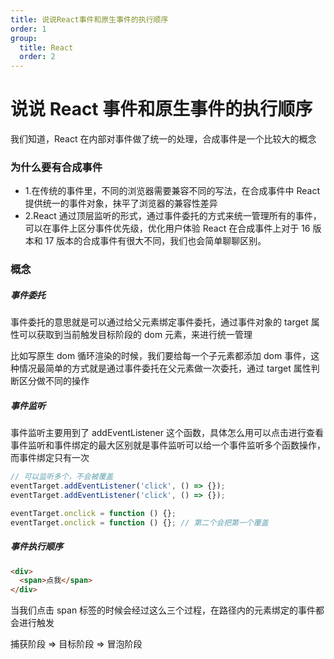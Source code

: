 ```yaml
---
title: 说说React事件和原生事件的执行顺序
order: 1
group:
  title: React
  order: 2
---
```


# 说说 React 事件和原生事件的执行顺序

我们知道，React 在内部对事件做了统一的处理，合成事件是一个比较大的概念

### 为什么要有合成事件

- 1.在传统的事件里，不同的浏览器需要兼容不同的写法，在合成事件中 React 提供统一的事件对象，抹平了浏览器的兼容性差异
- 2.React 通过顶层监听的形式，通过事件委托的方式来统一管理所有的事件，可以在事件上区分事件优先级，优化用户体验
  React 在合成事件上对于 16 版本和 17 版本的合成事件有很大不同，我们也会简单聊聊区别。

### 概念

##### 事件委托

事件委托的意思就是可以通过给父元素绑定事件委托，通过事件对象的 target 属性可以获取到当前触发目标阶段的 dom 元素，来进行统一管理

比如写原生 dom 循环渲染的时候，我们要给每一个子元素都添加 dom 事件，这种情况最简单的方式就是通过事件委托在父元素做一次委托，通过 target 属性判断区分做不同的操作

##### 事件监听

事件监听主要用到了 addEventListener 这个函数，具体怎么用可以点击进行查看 事件监听和事件绑定的最大区别就是事件监听可以给一个事件监听多个函数操作，而事件绑定只有一次

```javascript
// 可以监听多个，不会被覆盖
eventTarget.addEventListener('click', () => {});
eventTarget.addEventListener('click', () => {});

eventTarget.onclick = function () {};
eventTarget.onclick = function () {}; // 第二个会把第一个覆盖
```

##### 事件执行顺序

```html
<div>
  <span>点我</span>
</div>
```

当我们点击 span 标签的时候会经过这么三个过程，在路径内的元素绑定的事件都会进行触发

捕获阶段 => 目标阶段 => 冒泡阶段
